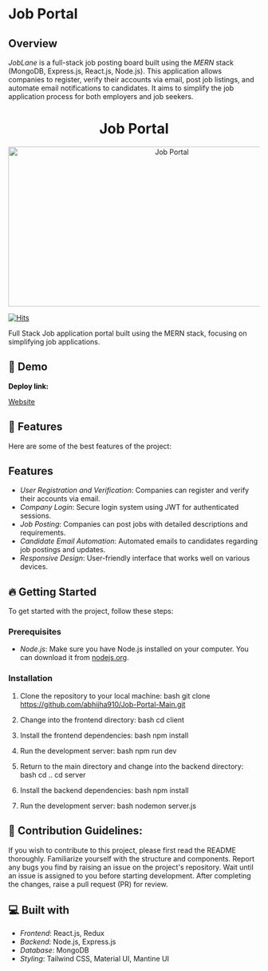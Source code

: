 # Job Portal

## Overview
*JobLane* is a full-stack job posting board built using the *MERN* stack (MongoDB, Express.js, React.js, Node.js). This application allows companies to register, verify their accounts via email, post job listings, and automate email notifications to candidates. It aims to simplify the job application process for both employers and job seekers.

<h1 align="center" id="title">Job Portal</h1>

<p align="center">
  <img src="https://socialify.git.ci/abhijha910/Job-Portal-Main/image?forks=1&issues=1&language=1&name=1&owner=1&pulls=1&stargazers=1&theme=Dark" alt="Job Portal" width="640" height="320" />
</p>

[![Hits](https://hits.sh/github.com/abhijha910/Job-Portal-Main.svg?color=116acc)](https://hits.sh/github.com/abhijha910/Job-Portal-Main/)

<p id="description">Full Stack Job application portal built using the MERN stack, focusing on simplifying job applications.</p>

<h2>🚀 Demo</h2>
<strong><span style="color: black;">Deploy link:</span></strong> 

[Website](https://joblane.vercel.app/)

<h2>🧐 Features</h2>

Here are some of the best features of the project:

## Features
- *User Registration and Verification*: Companies can register and verify their accounts via email.
- *Company Login*: Secure login system using JWT for authenticated sessions.
- *Job Posting*: Companies can post jobs with detailed descriptions and requirements.
- *Candidate Email Automation*: Automated emails to candidates regarding job postings and updates.
- *Responsive Design*: User-friendly interface that works well on various devices.

<h2>🔥 Getting Started</h2>

To get started with the project, follow these steps:

### Prerequisites

- *Node.js*: Make sure you have Node.js installed on your computer. You can download it from [nodejs.org](https://nodejs.org).

### Installation

1. Clone the repository to your local machine:
    bash
    git clone https://github.com/abhijha910/Job-Portal-Main.git
    

2. Change into the frontend directory:
    bash
    cd client
    

3. Install the frontend dependencies:
    bash
    npm install
    

4. Run the development server:
    bash
    npm run dev
    

5. Return to the main directory and change into the backend directory:
    bash
    cd ..
    cd server
    

6. Install the backend dependencies:
    bash
    npm install
    

7. Run the development server:
    bash
    nodemon server.js
    

<h2>🍰 Contribution Guidelines:</h2>

If you wish to contribute to this project, please first read the README thoroughly. Familiarize yourself with the structure and components. Report any bugs you find by raising an issue on the project's repository. Wait until an issue is assigned to you before starting development. After completing the changes, raise a pull request (PR) for review.

<h2>💻 Built with</h2>

- *Frontend*: React.js, Redux
- *Backend*: Node.js, Express.js
- *Database*: MongoDB
- *Styling*: Tailwind CSS, Material UI, Mantine UI
